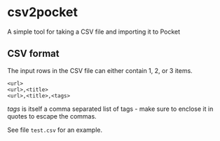 # csv2pocket

A simple tool for taking a CSV file and importing it to Pocket

## CSV format

The input rows in the CSV file can either contain 1, 2, or 3 items.

```
<url>
<url>,<title>
<url>,<title>,<tags>
```

*tags* is itself a comma separated list of tags - make sure to enclose it in
quotes to escape the commas.

See file `test.csv` for an example.
